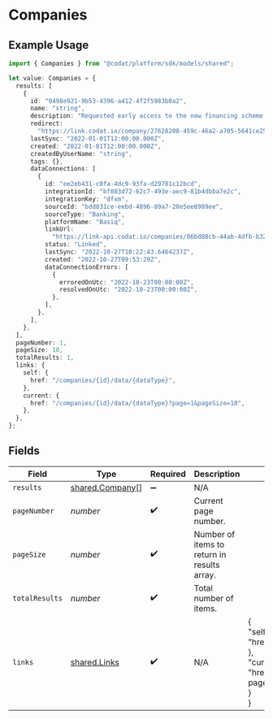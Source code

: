 # Companies

## Example Usage

```typescript
import { Companies } from "@codat/platform/sdk/models/shared";

let value: Companies = {
  results: [
    {
      id: "0498e921-9b53-4396-a412-4f2f5983b0a2",
      name: "string",
      description: "Requested early access to the new financing scheme.",
      redirect:
        "https://link.codat.io/company/27628208-459c-46a2-a705-5641ce25f739",
      lastSync: "2022-01-01T12:00:00.000Z",
      created: "2022-01-01T12:00:00.000Z",
      createdByUserName: "string",
      tags: {},
      dataConnections: [
        {
          id: "ee2eb431-c0fa-4dc9-93fa-d29781c12bcd",
          integrationId: "bf083d72-62c7-493e-aec9-81b4dbba7e2c",
          integrationKey: "dfxm",
          sourceId: "bdd831ce-eebd-4896-89a7-20e5ee8989ee",
          sourceType: "Banking",
          platformName: "Basiq",
          linkUrl:
            "https://link-api.codat.io/companies/86bd88cb-44ab-4dfb-b32f-87b19b14287f/connections/ee2eb431-c0fa-4dc9-93fa-d29781c12bcd/start",
          status: "Linked",
          lastSync: "2022-10-27T10:22:43.6464237Z",
          created: "2022-10-27T09:53:29Z",
          dataConnectionErrors: [
            {
              erroredOnUtc: "2022-10-23T00:00:00Z",
              resolvedOnUtc: "2022-10-23T00:00:00Z",
            },
          ],
        },
      ],
    },
  ],
  pageNumber: 1,
  pageSize: 10,
  totalResults: 1,
  links: {
    self: {
      href: "/companies/{id}/data/{dataType}",
    },
    current: {
      href: "/companies/{id}/data/{dataType}?page=1&pageSize=10",
    },
  },
};
```

## Fields

| Field                                                                                             | Type                                                                                              | Required                                                                                          | Description                                                                                       | Example                                                                                           |
| ------------------------------------------------------------------------------------------------- | ------------------------------------------------------------------------------------------------- | ------------------------------------------------------------------------------------------------- | ------------------------------------------------------------------------------------------------- | ------------------------------------------------------------------------------------------------- |
| `results`                                                                                         | [shared.Company](../../../sdk/models/shared/company.md)[]                                         | :heavy_minus_sign:                                                                                | N/A                                                                                               |                                                                                                   |
| `pageNumber`                                                                                      | *number*                                                                                          | :heavy_check_mark:                                                                                | Current page number.                                                                              |                                                                                                   |
| `pageSize`                                                                                        | *number*                                                                                          | :heavy_check_mark:                                                                                | Number of items to return in results array.                                                       |                                                                                                   |
| `totalResults`                                                                                    | *number*                                                                                          | :heavy_check_mark:                                                                                | Total number of items.                                                                            |                                                                                                   |
| `links`                                                                                           | [shared.Links](../../../sdk/models/shared/links.md)                                               | :heavy_check_mark:                                                                                | N/A                                                                                               | {<br/>"self": {<br/>"href": "/companies"<br/>},<br/>"current": {<br/>"href": "/companies?page=1\u0026pageSize=10"<br/>}<br/>} |